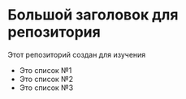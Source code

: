 # Большой заголовок для репозитория
Этот репозиторий создан для изучения

- Это список №1
- Это список №2
- Это список №3
